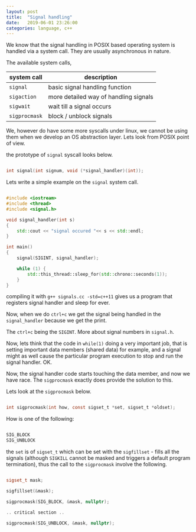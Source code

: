 ```yaml
---
layout: post
title:  "Signal handling"
date:   2019-06-01 23:26:00
categories: language, c++
---
```


We know that the signal handling in POSIX based operating system is handled via a system call. They are usually asynchronous in nature.

The available system calls,

| system call | description |
|-------------|-------------|
| `signal` | basic signal handling function |
| `sigaction` | more detailed way of handling signals |
| `sigwait` | wait till a signal occurs |
| `sigprocmask` | block / unblock signals |


We, however do have some more syscalls under linux, we cannot be using them when we develop an OS abstraction layer. Lets look from POSIX point of view.

the prototype of `signal` syscall looks below.

```c

int signal(int signum, void (*signal_handler)(int));

```

Lets write a simple example on the `signal` system call.

```cpp

#include <iostream>
#include <thread>
#include <signal.h>

void signal_handler(int s)
{
    std::cout << "signal occured "<< s << std::endl;
}

int main()
{
    signal(SIGINT, signal_handler);

    while (1) {
        std::this_thread::sleep_for(std::chrono::seconds(1));
    }
}


```

compiling it with `g++ signals.cc -std=c++11` gives us a program that registers signal handler and sleep for ever.

Now, when we do `ctrl+c` we get the signal being handled in the `signal_handler` because we get the print.

The `ctrl+c` being the `SIGINT`. More about signal numbers in `signal.h`.

Now, lets think that the code in `while(1)` doing a very important job, that is setting important data members (shared data) for example, and a signal might as well cause the particular program execution to stop and run the signal handler. OK.

Now, the signal handler code starts touching the data member, and now we have race. The `sigprocmask` exactly does provide the solution to this.

Lets look at the `sigprocmask` below.

```c

int sigprocmask(int how, const sigset_t *set, sigset_t *oldset);

```

How is one of the following:

```c

SIG_BLOCK
SIG_UNBLOCK

```

the `set` is of `sigset_t` which can be set with the `sigfillset` - fills all the signals (although `SIGKILL` cannot be masked and triggers a default program termination), thus the call to the `sigprocmask` involve the following.

```cpp

sigset_t mask;

sigfillset(&mask);

sigprocmask(SIG_BLOCK, &mask, nullptr);

.. critical section ..

sigprocmask(SIG_UNBLOCK, &mask, nullptr);

```


